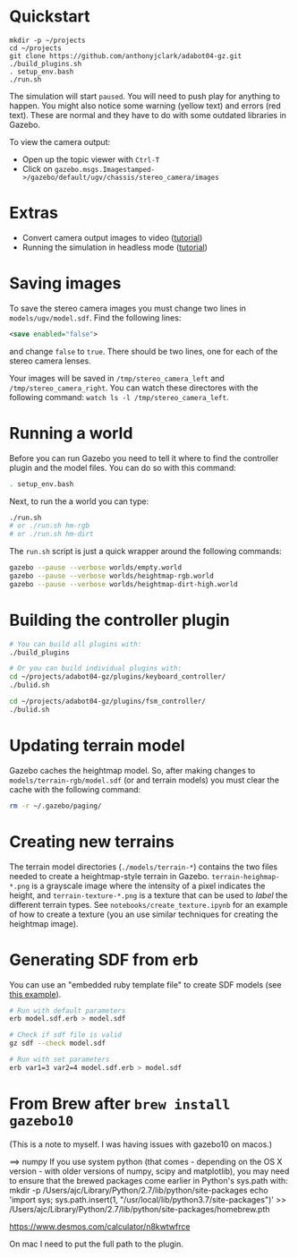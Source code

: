 
# Quickstart

```
mkdir -p ~/projects
cd ~/projects
git clone https://github.com/anthonyjclark/adabot04-gz.git
./build_plugins.sh
. setup_env.bash
./run.sh
```

The simulation will start `paused`. You will need to push play for anything to happen. You might also notice some warning (yellow text) and errors (red text). These are normal and they have to do with some outdated libraries in Gazebo.

To view the camera output:

- Open up the topic viewer with `Ctrl-T`
- Click on `gazebo.msgs.Imagestamped->/gazebo/default/ugv/chassis/stereo_camera/images`

# Extras

- Convert camera output images to video ([tutorial](http://gazebosim.org/tutorials?tut=camera_save&cat=sensors#ConvertImagestoVideo))
- Running the simulation in headless mode ([tutorial](http://answers.gazebosim.org/question/14625/running-a-camera-sensor-headless/))

# Saving images

To save the stereo camera images you must change two lines in `models/ugv/model.sdf`. Find the following lines:

~~~xml
<save enabled="false">
~~~

and change `false` to `true`. There should be two lines, one for each of the stereo camera lenses.

Your images will be saved in `/tmp/stereo_camera_left` and `/tmp/stereo_camera_right`. You can watch these directores with the following command: `watch ls -l /tmp/stereo_camera_left`.

# Running a world

Before you can run Gazebo you need to tell it where to find the controller plugin and the model files. You can do so with this command:

~~~bash
. setup_env.bash
~~~

Next, to run the a world you can type:

~~~bash
./run.sh 
# or ./run.sh hm-rgb
# or ./run.sh hm-dirt
~~~

The `run.sh` script is just a quick wrapper around the following commands:

~~~bash
gazebo --pause --verbose worlds/empty.world
gazebo --pause --verbose worlds/heightmap-rgb.world
gazebo --pause --verbose worlds/heightmap-dirt-high.world
~~~

# Building the controller plugin

~~~bash
# You can build all plugins with:
./build_plugins

# Or you can build individual plugins with:
cd ~/projects/adabot04-gz/plugins/keyboard_controller/
./bulid.sh

cd ~/projects/adabot04-gz/plugins/fsm_controller/
./bulid.sh
~~~

# Updating terrain model

Gazebo caches the heightmap model. So, after making changes to `models/terrain-rgb/model.sdf` (or and terrain models) you must clear the cache with the following command:

~~~bash
rm -r ~/.gazebo/paging/
~~~

# Creating new terrains

The terrain model directories (`./models/terrain-*`) contains the two files needed to create a heightmap-style terrain in Gazebo. `terrain-heighmap-*.png` is a grayscale image where the intensity of a pixel indicates the height, and `terrain-texture-*.png` is a texture that can be used to *label* the different terrain types. See `notebooks/create_texture.ipynb` for an example of how to create a texture (you an use similar techniques for creating the heightmap image).

# Generating SDF from erb

You can use an "embedded ruby template file" to create SDF models (see [this example](https://bitbucket.org/osrf/gazebo_tutorials/raw/kinematic_loop/kinematic_loop/four_bar_sdf/model.sdf.erb)).

~~~bash
# Run with default parameters
erb model.sdf.erb > model.sdf

# Check if sdf file is valid
gz sdf --check model.sdf

# Run with set parameters
erb var1=3 var2=4 model.sdf.erb > model.sdf
~~~

# From Brew after `brew install gazebo10`

(This is a note to myself. I was having issues with gazebo10 on macos.)

==> numpy
If you use system python (that comes - depending on the OS X version -
with older versions of numpy, scipy and matplotlib), you may need to
ensure that the brewed packages come earlier in Python's sys.path with:
  mkdir -p /Users/ajc/Library/Python/2.7/lib/python/site-packages
  echo 'import sys; sys.path.insert(1, "/usr/local/lib/python3.7/site-packages")' >> /Users/ajc/Library/Python/2.7/lib/python/site-packages/homebrew.pth

https://www.desmos.com/calculator/n8kwtwfrce

On mac I need to put the full path to the plugin.
